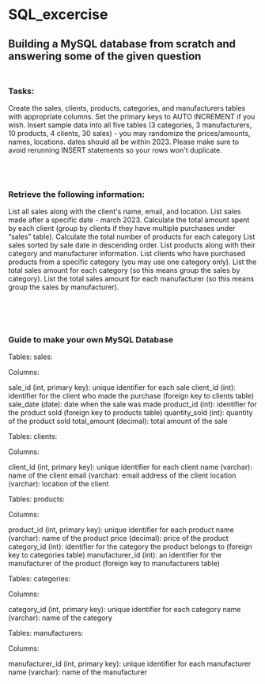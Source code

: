 # SQL_excercise </br>

## Building a MySQL database from scratch and answering some of the given question</br></br>


### Tasks:

Create the sales, clients, products, categories, and manufacturers tables with appropriate columns. Set the primary keys to AUTO INCREMENT if you wish.
Insert sample data into all five tables (3 categories, 3 manufacturers, 10 products, 4 clients, 30 sales) - you may randomize the prices/amounts, names, locations. dates should all be within 2023. Please make sure to avoid rerunning INSERT statements so your rows won't duplicate.


</br></br>

### Retrieve the following information:

List all sales along with the client's name, email, and location.
List sales made after a specific date - march 2023.
Calculate the total amount spent by each client (group by clients if they have multiple purchases under “sales” table).
Calculate the total number of products for each category
List sales sorted by sale date in descending order.
List products along with their category and manufacturer information.
List clients who have purchased products from a specific category (you may use one category only).
List the total sales amount for each category (so this means group the sales by category).
List the total sales amount for each manufacturer (so this means group the sales by manufacturer).


</br></br></br>

### Guide to make your own MySQL Database


Tables:
sales:

Columns:

sale_id (int, primary key): unique identifier for each sale
client_id (int): identifier for the client who made the purchase (foreign key to clients table)
sale_date (date): date when the sale was made
product_id (int): identifier for the product sold (foreign key to products table)
quantity_sold (int): quantity of the product sold
total_amount (decimal): total amount of the sale


Tables:
clients:

Columns:

client_id (int, primary key): unique identifier for each client
name (varchar): name of the client
email (varchar): email address of the client
location (varchar): location of the client

Tables:
products:


Columns:

product_id (int, primary key): unique identifier for each product
name (varchar): name of the product
price (decimal): price of the product
category_id (int): identifier for the category the product belongs to (foreign key to categories table)
manufacturer_id (int): an identifier for the manufacturer of the product (foreign key to manufacturers table)


Tables:
categories:


Columns:

category_id (int, primary key): unique identifier for each category
name (varchar): name of the category


Tables:
manufacturers:


Columns:

manufacturer_id (int, primary key): unique identifier for each manufacturer
name (varchar): name of the manufacturer






